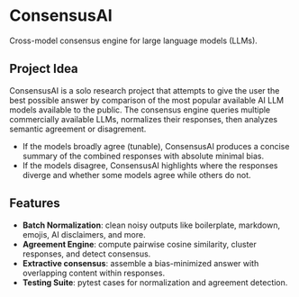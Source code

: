 # ConsensusAI
Cross-model consensus engine for large language models (LLMs).
## Project Idea
ConsensusAI is a solo research project that attempts to give the user the best possible answer by comparison of the most popular available AI LLM models available to the public.
The consensus engine queries multiple commercially available LLMs, normalizes their responses, then analyzes semantic agreement or disagrement.
- If the models broadly agree (tunable), ConsensusAI produces a concise summary of the combined responses with absolute minimal bias.
- If the models disagree, ConsensusAI highlights where the responses diverge and whether some models agree while others do not.
## Features
- **Batch Normalization**: clean noisy outputs like boilerplate, markdown, emojis, AI disclaimers, and more.
- **Agreement Engine**: compute pairwise cosine similarity, cluster responses, and detect consensus.
- **Extractive consensus**: assemble a bias-minimized answer with overlapping content within responses.
- **Testing Suite**: pytest cases for normalization and agreement detection.
